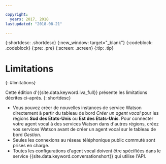 ```yaml
---

copyright:
  years: 2017, 2018
lastupdated: "2018-08-21"

---
```


{:shortdesc: .shortdesc}
{:new_window: target="_blank"}
{:codeblock: .codeblock}
{:pre: .pre}
{:screen: .screen}
{:tip: .tip}

# Limitations
{: #limitations}

Cette édition d'{{site.data.keyword.iva_full}} présente les limitations décrites ci-après.
{: shortdesc}

* Vous pouvez créer de nouvelles instances de service Watson directement à partir du tableau de bord _Créer un agent vocal_ pour les régions **Sud des Etats-Unis** ou **Est des Etats-Unis**. Pour connecter votre agent vocal à des services Watson dans d'autres régions, créez vos services Watson avant de créer un agent vocal sur le tableau de bord _Gestion_.
* Seules les connexions au réseau téléphonique public commuté sont prises en charge.
* Toutes les configurations d'agent vocal doivent être spécifiées dans le service {{site.data.keyword.conversationshort}} qui utilise l'API.
